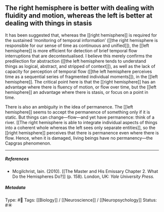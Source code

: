 ## The right hemisphere is better with dealing with fluidity and motion, whereas the left is better at dealing with things in stasis # 

It has been suggested that, whereas the [[right hemisphere]] is required for the sustained ‘monitoring of temporal information’ ([[the right hemisphere is responsible for our sense of time as continuous and unified]]), the [[left hemisphere]] is more efficient for detection of brief temporal flow interruptions that are decontextualised. I believe this merely confirms the predilection for abstraction ([[the left hemisphere tends to understand things as logical, abstract, and stripped of context]]), as well as the lack of capacity for perception of temporal flow ([[the left hemisphere perceives time as a sequential series of fragmented individual moments]]), in the [[left hemisphere]]. The critical point here is that the [[right hemisphere]] has an advantage where there is fluency of motion, or flow over time, but the [[left hemisphere]] an advantage where there is stasis, or focus on a point in time. 

There is also an ambiguity in the idea of permanence. The [[left hemisphere]] seems to accept the permanence of something only if it is static. But things can change—flow—and yet have permanence: think of a river. [[The right hemisphere is able to integrate individual aspects of things into a coherent whole whereas the left sees only separate entities]], so the [[right hemisphere]] perceives that there is permanence even where there is flow. Hence, when it is damaged, living beings have no permanency—the Capgras phenomenon.

___

##### References

- Mcgilchrist, Iain. (2010). [[The Master and His Emissary Chapter 2. What Do the Hemispheres Do?]] (p. 158). London, UK: _Yale University Press._

##### Metadata

Type: #🔴 
Tags: [[Biology]] / [[Neuroscience]] / [[Neuropsychology]]
Status: #☀️ 
